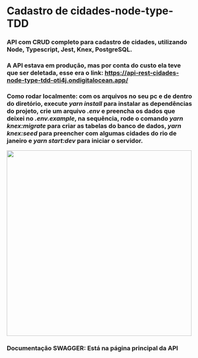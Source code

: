 # Cadastro de cidades-node-type-TDD

### API com CRUD completo para cadastro de cidades, utilizando Node, Typescript, Jest, Knex, PostgreSQL.
### A API estava em produção, mas por conta do custo ela teve que ser deletada, esse era o link: https://api-rest-cidades-node-type-tdd-oti4j.ondigitalocean.app/   
### Como rodar localmente: com os arquivos no seu pc e de dentro do diretório, execute *yarn install* para instalar as dependências do projeto, crie um arquivo *.env* e preencha os dados que deixei no *.env.example*, na sequência, rode o comando *yarn knex:migrate* para criar as tabelas do banco de dados, *yarn knex:seed* para preencher com algumas cidades do rio de janeiro e *yarn start:dev* para iniciar o servidor.


<img src='https://github.com/JoaoVitor2310/API-rest-cidades-node-type-TDD/assets/80935917/b10e73b4-a2c3-45e0-9b78-730ee9eec609' height='500px'>

### Documentação SWAGGER: Está na página principal da API  

